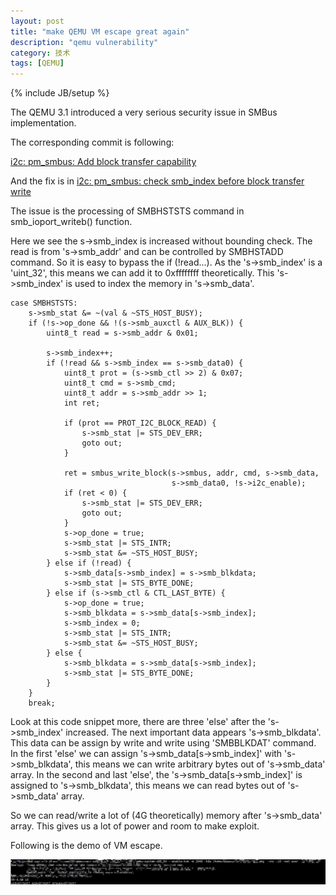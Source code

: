 ```yaml
---
layout: post
title: "make QEMU VM escape great again"
description: "qemu vulnerability"
category: 技术
tags: [QEMU]
---
```

{% include JB/setup %}



The QEMU 3.1 introduced a very serious security issue in 
SMBus implementation.

The corresponding commit is following:

[i2c: pm_smbus: Add block transfer capability](https://git.qemu.org/?p=qemu.git;a=commitdiff;h=38ad4fae43b9c57a4ef3111217b110b25dbd3c50;hp=00bdfeab1584e68bad76034e4ffc33595533fe7d)


And the fix is in [i2c: pm_smbus: check smb_index before block transfer write](https://git.qemu.org/?p=qemu.git;a=commit;h=f2609ffdf39bcd4f89b5f67b33347490023a7a84)

The issue is the processing of SMBHSTSTS command in smb_ioport_writeb() function.

Here we see the s->smb_index is increased without bounding check. 
The read is from 's->smb_addr' and can be controlled by SMBHSTADD command. So it is easy
to bypass the if (!read...). As the 's->smb_index' is a 'uint_32', this means we can add it 
to 0xffffffff theoretically. This 's->smb_index' is used to index the memory in 's->smb_data'.

    case SMBHSTSTS:
        s->smb_stat &= ~(val & ~STS_HOST_BUSY);
        if (!s->op_done && !(s->smb_auxctl & AUX_BLK)) {
            uint8_t read = s->smb_addr & 0x01;

            s->smb_index++;
            if (!read && s->smb_index == s->smb_data0) {
                uint8_t prot = (s->smb_ctl >> 2) & 0x07;
                uint8_t cmd = s->smb_cmd;
                uint8_t addr = s->smb_addr >> 1;
                int ret;

                if (prot == PROT_I2C_BLOCK_READ) {
                    s->smb_stat |= STS_DEV_ERR;
                    goto out;
                }

                ret = smbus_write_block(s->smbus, addr, cmd, s->smb_data,
                                        s->smb_data0, !s->i2c_enable);
                if (ret < 0) {
                    s->smb_stat |= STS_DEV_ERR;
                    goto out;
                }
                s->op_done = true;
                s->smb_stat |= STS_INTR;
                s->smb_stat &= ~STS_HOST_BUSY;
            } else if (!read) {
                s->smb_data[s->smb_index] = s->smb_blkdata;
                s->smb_stat |= STS_BYTE_DONE;
            } else if (s->smb_ctl & CTL_LAST_BYTE) {
                s->op_done = true;
                s->smb_blkdata = s->smb_data[s->smb_index];
                s->smb_index = 0;
                s->smb_stat |= STS_INTR;
                s->smb_stat &= ~STS_HOST_BUSY;
            } else {
                s->smb_blkdata = s->smb_data[s->smb_index];
                s->smb_stat |= STS_BYTE_DONE;
            }
        }
        break;

Look at this code snippet more, there are three 'else' after the 's->smb_index' increased. 
The next important data appears 's->smb_blkdata'. This data can be assign by write and write 
using 'SMBBLKDAT' command. In the first 'else' we can assign 's->smb_data[s->smb_index]' with 's->smb_blkdata', this means we can write arbitrary bytes out of 's->smb_data' array. 
In the second and last 'else', the 's->smb_data[s->smb_index]' is assigned to 's->smb_blkdata',
this means we can read bytes out of 's->smb_data' array.

So we can read/write a lot of (4G theoretically) memory after 's->smb_data' array. This gives us 
a lot of power and room to make exploit.

Following is the demo of VM escape.

![](/assets/img/qemues/1.jpg)